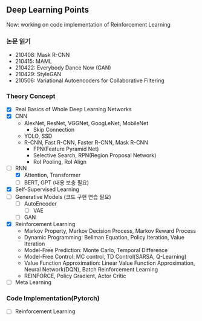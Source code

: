 ## Deep Learning Points
Now: working on code implementation of Reinforcement Learning

### 논문 읽기
- 210408: Mask R-CNN
- 210415: MAML
- 210422: Everybody Dance Now (GAN)
- 210429: StyleGAN
- 210506: Variational Autoencoders for Collaborative Filtering

### Theory Concept
- [x] Real Basics of Whole Deep Learning Networks
- [x] CNN
  - AlexNet, ResNet, VGGNet, GoogLeNet, MobileNet
    - Skip Connection
  - YOLO, SSD
  - R-CNN, Fast R-CNN, Faster R-CNN, Mask R-CNN
    - FPN(Feature Pyramid Net)
    - Selective Search, RPN(Region Proposal Network)
    - RoI Pooling, RoI Align
- [ ] RNN
  - [x] Attention, Transformer
  - [ ] BERT, GPT (내용 보충 필요)
- [x] Self-Supervised Learning
- [ ] Generative Models (코드 구현 연습 필요)
  - [ ] AutoEncoder
    - [ ] VAE
  - [ ] GAN
- [x] Reinforcement Learning
  - Markov Property, Markov Decision Process, Markov Reward Process
  - Dynamic Programming: Bellman Equation, Policy Iteration, Value Iteration
  - Model-Free Prediction: Monte Carlo, Temporal Difference
  - Model-Free Control: MC control, TD Control(SARSA, Q-Learning)
  - Value Function Approximation: Linear Value Function Approximation, Neural Network(DQN), Batch Reinforcement Learning
  - REINFORCE, Policy Gradient, Actor Critic
- [ ] Meta Learning

### Code Implementation(Pytorch)
- [ ] Reinforcement Learning
